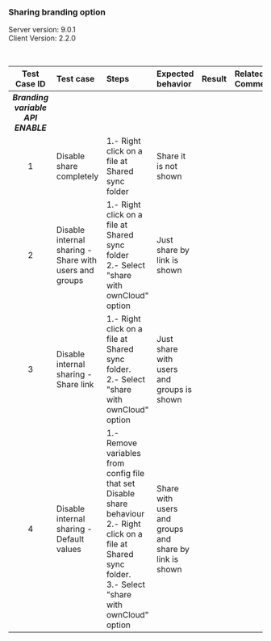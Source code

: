 ### Sharing branding option

Server version: 9.0.1 <br> 
Client Version: 2.2.0

<br>
 
Test Case ID | Test case     | Steps   | Expected behavior | Result | Related Comments
|:----:|:------------- |:-------------------|:-------------|:-------------:|:----------
***Branding variable API ENABLE***|
1 | Disable share completely | 1.- Right click on a file at Shared sync folder | Share it is not shown | 
2 | Disable internal sharing - Share with users and groups | 1.- Right click on a file at Shared sync folder <br> 2.- Select "share with ownCloud" option | Just share by link is shown |  | 
3 | Disable internal sharing - Share link | 1.- Right click on a file at Shared sync folder. <br> 2.- Select "share with ownCloud" option | Just share with users and groups is shown |  | 
4 | Disable internal sharing - Default values | 1.- Remove variables from config file that set Disable share behaviour <br> 2.- Right click on a file at Shared sync folder. <br> 3.- Select "share with ownCloud" option | Share with users and groups and  share by link is shown |  | 






